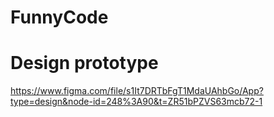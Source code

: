 # FunnyCode
# Design prototype
https://www.figma.com/file/s1It7DRTbFgT1MdaUAhbGo/App?type=design&node-id=248%3A90&t=ZR51bPZVS63mcb72-1
